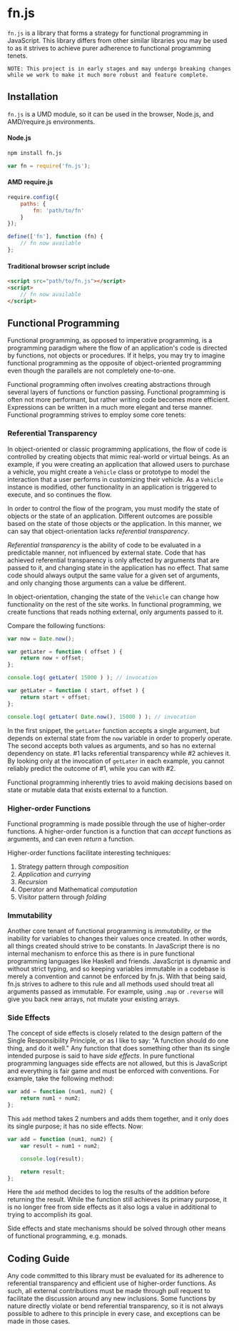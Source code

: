 # fn.js

`fn.js` is a library that forms a strategy for functional programming in JavaScript. This library differs from other similar libraries you may be used to as it strives to achieve purer adherence to functional programming tenets.

```
NOTE: This project is in early stages and may undergo breaking changes
while we work to make it much more robust and feature complete.
```

## Installation

`fn.js` is a UMD module, so it can be used in the browser, Node.js, and AMD/require.js environments.

#### Node.js

```sh
npm install fn.js
```

```js
var fn = require('fn.js');
```

#### AMD require.js

```js
require.config({
    paths: {
        fn: 'path/to/fn'
    }
});
```

```js
define(['fn'], function (fn) {
    // fn now available
};
```

#### Traditional browser script include

```html
<script src="path/to/fn.js"></script>
<script>
    // fn now available
</script>
```

## Functional Programming

Functional programming, as opposed to imperative programming, is a programming paradigm where the flow of an application's code is directed by functions, not objects or procedures. If it helps, you may try to imagine functional programming as the opposite of object-oriented programming even though the parallels are not completely one-to-one.

Functional programming often involves creating abstractions through several layers of functions or function passing. Functional programming is often not more performant, but rather writing code becomes more efficient. Expressions can be written in a much more elegant and terse manner. Functional programming strives to employ some core tenets:

### Referential Transparency

In object-oriented or classic programming applications, the flow of code is controlled by creating objects that mimic real-world or virtual beings. As an example, if you were creating an application that allowed users to purchase a vehicle, you might create a `Vehicle` class or prototype to model the interaction that a user performs in customizing their vehicle. As a `Vehicle` instance is modified, other functionality in an application is triggered to execute, and so continues the flow.

In order to control the flow of the program, you must modify the state of objects or the state of an application. Different outcomes are possible based on the state of those objects or the application. In this manner, we can say that object-orientation lacks _referential transparency_.

_Referential transparency_ is the ability of code to be evaluated in a predictable manner, not influenced by external state. Code that has achieved referential transparency is only affected by arguments that are passed to it, and changing state in the application has no effect. That same code should always output the same value for a given set of arguments, and only changing those arguments can a value be different.

In object-orientation, changing the state of the `Vehicle` can change how functionality on the rest of the site works. In functional programming, we create functions that reads nothing external, only arguments passed to it.

Compare the following functions:

```js
var now = Date.now();

var getLater = function ( offset ) {
    return now + offset;
};

console.log( getLater( 15000 ) ); // invocation
```

```js
var getLater = function ( start, offset ) {
    return start + offset;
};

console.log( getLater( Date.now(), 15000 ) ); // invocation
```

In the first snippet, the `getLater` function accepts a single argument, but depends on external state from the `now` variable in order to properly operate. The second accepts both values as arguments, and so has no external dependency on state. #1 lacks referential transparency while #2 achieves it. By looking only at the invocation of `getLater` in each example, you cannot reliably predict the outcome of #1, while you can with #2.

Functional programming inherently tries to avoid making decisions based on state or mutable data that exists external to a function.

### Higher-order Functions

Functional programming is made possible through the use of higher-order functions. A higher-order function is a function that can _accept_ functions as arguments, and can even _return_ a function.

Higher-order functions facilitate interesting techniques:

1. Strategy pattern through _composition_
2. _Application_ and _currying_
2. _Recursion_
3. Operator and Mathematical _computation_
5. Visitor pattern through _folding_

### Immutability

Another core tenant of functional programming is _immutability_, or the inability for variables to changes their values once created. In other words, all things created should strive to be constants. In JavaScript there is no internal mechanism to enforce this as there is in pure functional programming languages like Haskell and friends. JavaScript is dynamic and without strict typing, and so keeping variables immutable in a codebase is merely a convention and cannot be enforced by fn.js. With that being said, fn.js strives to adhere to this rule and all methods used should treat all arguments passed as immutable. For example, using `.map` or `.reverse` will give you back new arrays, not mutate your existing arrays.

### Side Effects

The concept of side effects is closely related to the design pattern of the Single Responsibility Principle, or as I like to say: "A function should do one thing, and do it well." Any function that does something other than its single intended purpose is said to have _side effects_. In pure functional programming languages side effects are not allowed, but this is JavaScript and everything is fair game and must be enforced with conventions. For example, take the following method:

```javascript
var add = function (num1, num2) {
    return num1 + num2;
};
```

This `add` method takes 2 numbers and adds them together, and it only does its single purpose; it has no side effects. Now:

```javascript
var add = function (num1, num2) {
    var result = num1 + num2;

    console.log(result);

    return result;
};
```

Here the `add` method decides to log the results of the addition before returning the result. While the function still achieves its primary purpose, it is no longer free from side effects as it also logs a value in additional to trying to accomplish its goal.

Side effects and state mechanisms should be solved through other means of functional programming, e.g. monads.

## Coding Guide

Any code committed to this library must be evaluated for its adherence to referential transparency and efficient use of higher-order functions. As such, all external contributions must be made through pull request to facilitate the discussion around any new inclusions. Some functions by nature directly violate or bend referential transparency, so it is not always possible to adhere to this principle in every case, and exceptions can be made in those cases.
